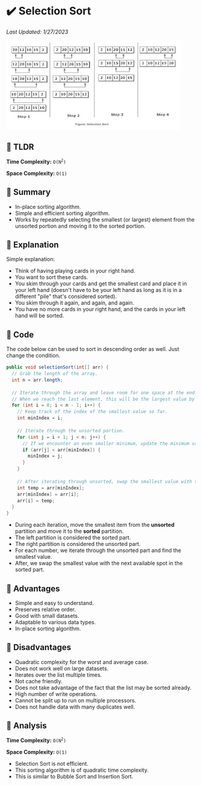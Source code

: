 # :heavy_check_mark: Selection Sort
*Last Updated: 1/27/2023*

![Image of the selection sort algorithm](../images/sorting/selection-sort/selection-sort.png)

## :round_pushpin: TLDR
**Time Complexity:** <code>O(N<sup>2</sup>)</code>

**Space Complexity:** `O(1)`

## :round_pushpin: Summary
- In-place sorting algorithm.
- Simple and efficient sorting algorithm.
- Works by repeatedly selecting the smallest (or largest) element from the unsorted portion and moving it to the sorted portion.

## :round_pushpin: Explanation
Simple explanation:
- Think of having playing cards in your right hand.
- You want to sort these cards.
- You skim through your cards and get the smallest card and place it in your left hand (doesn't have to be your left hand as long as it is in a different "pile" that's considered sorted).
- You skim through it again, and again, and again.
- You have no more cards in your right hand, and the cards in your left hand will be sorted.

## :round_pushpin: Code
The code below can be used to sort in descending order as well. Just change the condition.
```java
public void selectionSort(int[] arr) {
  // Grab the length of the array.
  int n = arr.length;

  // Iterate through the array and leave room for one space at the end.
  // When we reach the last element, this will be the largest value by default.
  for (int i = 0; i < n - 1; i++) {
    // Keep track of the index of the smallest value so far.
    int minIndex = i;

    // Iterate through the unsorted portion.
    for (int j = i + 1; j < n; j++) {
      // If we encounter an even smaller minimum, update the minimum value's index.
      if (arr[j] < arr[minIndex]) {
        minIndex = j;
      }
    }

    // After iterating through unsorted, swap the smallest value with the value at position 'i'.
    int temp = arr[minIndex];
    arr[minIndex] = arr[i];
    arr[i] = temp;
  }
}
```
- During each iteration, move the smallest item from the **unsorted** partition and move it to the **sorted** partition.
- The left partition is considered the sorted part.
- The right partition is considered the unsorted part.
- For each number, we iterate through the unsorted part and find the smallest value.
- After, we swap the smallest value with the next available spot in the sorted part.

## :round_pushpin: Advantages
- Simple and easy to understand.
- Preserves relative order.
- Good with small datasets.
- Adaptable to various data types.
- In-place sorting algorithm.

## :round_pushpin: Disadvantages
- Quadratic complexity for the worst and average case.
- Does not work well on large datasets.
- Iterates over the list multiple times.
- Not cache friendly.
- Does not take advantage of the fact that the list may be sorted already.
- High number of write operations.
- Cannot be split up to run on multiple processors.
- Does not handle data with many duplicates well.

## :round_pushpin: Analysis
**Time Complexity:** <code>O(N<sup>2</sup>)</code>

**Space Complexity:** `O(1)`
- Selection Sort is not efficient.
- This sorting algorithm is of quadratic time complexity.
- This is similar to Bubble Sort and Insertion Sort.
